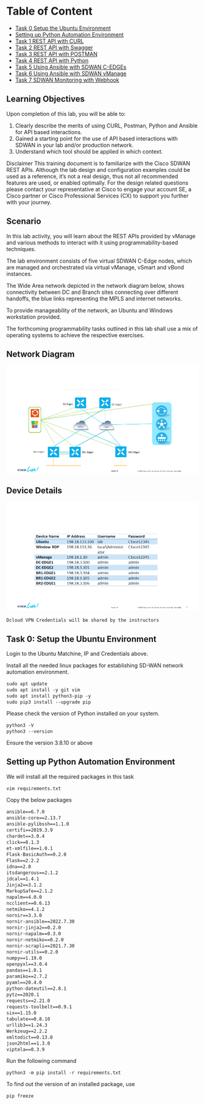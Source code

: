 # Table of Content

* [Task 0 Setup the Ubuntu Environment](#task-0-setup-the-ubuntu-environment)
* [Setting up Python Automation Environment](#setting-up-python-automation-environment)
* [Task 1 REST API with CURL](/Task%201%20Curl/Task1.md)
* [Task 2 REST API with Swagger](/Task%202%20Swagger/Task2.md)
* [Task 3 REST API with POSTMAN](/Task%203%20Postman/Task3.md)
* [Task 4 REST API with Python](/Task%204%20Python/Task4.md)
* [Task 5 Using Ansible with SDWAN C-EDGEs](/Task%205%20Ansible%20Edge/Task5.md)
* [Task 6 Using Ansible with SDWAN vManage](/Task%206%20Ansible%20SDWAN/Task6.md)
* [Task 7 SDWAN Monitoring with Webhook](/Task%207%20Monitoring/Task7.md)

## Learning Objectives

Upon completion of this lab, you will be able to:

1. Clearly describe the merits of using CURL, Postman, Python and Ansible for API based interactions.
2. Gained a starting point for the use of API based interactions with SDWAN in your lab and/or production network.
3. Understand which tool should be applied in which context.

Disclaimer
This training document is to familiarize with the Cisco SDWAN REST APIs. Although the lab design and configuration examples could be used as a reference, it’s not a real design, thus not all recommended features are used, or enabled optimally. For the design related questions please contact your representative at Cisco to engage your account SE, a Cisco partner or Cisco Professional Services (CX) to support you further with your journey.

## Scenario

In this lab activity, you will learn about the REST APIs provided by vManage and various methods to interact with it using programmability-based techniques.

The lab environment consists of five virtual SDWAN C-Edge nodes, which are managed and orchestrated via virtual vManage, vSmart and vBond instances.

The Wide Area network depicted in the network diagram below, shows connectivity between DC and Branch sites connecting over different handoffs, the blue links representing the MPLS and internet networks.

To provide manageability of the network, an Ubuntu and Windows workstation provided.

The forthcoming programmability tasks outlined in this lab shall use a mix of operating systems to achieve the respective exercises.

## Network Diagram

![postman](images/nd.png)

## Device Details

![postman](images/tb-1.png)

```Dcloud VPN Credentials will be shared by the instructors```


## Task 0: Setup the Ubuntu Environment

Login to the Ubuntu Matchine, IP and Credentials above.

Install all the needed linux packages for establishing SD-WAN network automation environment.

```code
sudo apt update
sudo apt install -y git vim 
sudo apt install python3-pip -y
sudo pip3 install --upgrade pip
```

Please check the version of Python installed on your system.

```code
python3 -V
python3 --version
```

Ensure the version 3.8.10 or above

## Setting up Python Automation Environment

We will install all the required packages in this task

```code
vim requirements.txt 
```

Copy the below packages

```code
ansible==6.7.0
ansible-core==2.13.7
ansible-pylibssh==1.1.0
certifi==2019.3.9
chardet==3.0.4
click==8.1.3
et-xmlfile==1.0.1
Flask-BasicAuth==0.2.0
Flask==2.2.2
idna==2.8
itsdangerous==2.1.2
jdcal==1.4.1
Jinja2==3.1.2
MarkupSafe==2.1.2
napalm==4.0.0
ncclient==0.6.13
netmiko==4.1.2
nornir==3.3.0
nornir-ansible==2022.7.30
nornir-jinja2==0.2.0
nornir-napalm==0.3.0
nornir-netmiko==0.2.0
nornir-scrapli==2021.7.30
nornir-utils==0.2.0
numpy==1.19.0
openpyxl==3.0.4
pandas==1.0.1
paramiko==2.7.2
pyaml==20.4.0
python-dateutil==2.8.1
pytz==2020.1
requests==2.21.0
requests-toolbelt==0.9.1
six==1.15.0
tabulate==0.8.10
urllib3==1.24.3
Werkzeug==2.2.2
xmltodict==0.13.0
json2html==1.3.0
viptela==0.3.9
```

Run the following command

```code
python3 -m pip install -r requirements.txt
```

To find out the version of an installed package, use

```code
pip freeze
```
